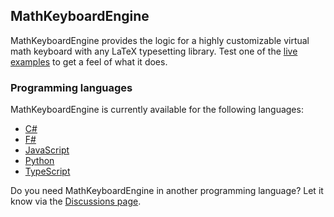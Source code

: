 ## MathKeyboardEngine

MathKeyboardEngine provides the logic for a highly customizable virtual math keyboard with any LaTeX typesetting library. Test one of the [live examples](https://mathkeyboardengine.github.io/) to get a feel of what it does.

### Programming languages

MathKeyboardEngine is currently available for the following languages:

- [C#](https://github.com/MathKeyboardEngine/MathKeyboardEngine.CSharp#readme)
- [F#](https://github.com/MathKeyboardEngine/MathKeyboardEngine.CSharp#readme)
- [JavaScript](https://github.com/MathKeyboardEngine/MathKeyboardEngine#readme)
- [Python](https://github.com/MathKeyboardEngine/MathKeyboardEngine.Python#readme)
- [TypeScript](https://github.com/MathKeyboardEngine/MathKeyboardEngine#readme)

Do you need MathKeyboardEngine in another programming language? Let it know via the [Discussions page](https://github.com/orgs/MathKeyboardEngine/discussions).
